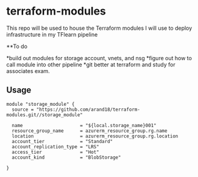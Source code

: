 # terraform-modules
This repo will be used to house the Terraform modules I will use to deploy infrastructure in my TFlearn pipeline


**To do

*build out modules for storage account, vnets, and nsg
*figure out how to call module into other pipeline
*git better at terraform and study for associates exam. 

## Usage
~~~
module "storage_module" {
  source = "https://github.com/arand18/terraform-modules.git//storage_module"

  name                     = "${local.storage_name}001"
  resource_group_name      = azurerm_resource_group.rg.name
  location                 = azurerm_resource_group.rg.location
  account_tier             = "Standard"
  account_replication_type = "LRS"
  access_tier              = "Hot"
  account_kind             = "BlobStorage"

}
~~~